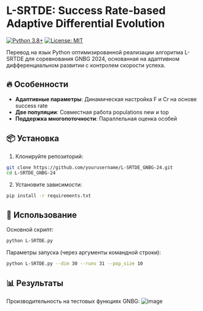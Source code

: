 # L-SRTDE: Success Rate-based Adaptive Differential Evolution

[![Python 3.8+](https://img.shields.io/badge/python-3.8+-blue.svg)](https://www.python.org/downloads/)
[![License: MIT](https://img.shields.io/badge/License-MIT-yellow.svg)](https://opensource.org/licenses/MIT)

Перевод на язык Python оптимизированной реализации алгоритма L-SRTDE для соревнования GNBG 2024, основанная на адаптивном дифференциальном развитии с контролем скорости успеха.

## 🔥 Особенности

- **Адаптивные параметры**: Динамическая настройка F и Cr на основе success rate
- **Две популяции**: Совместная работа populations new и top
- **Поддержка многопоточности**: Параллельная оценка особей

## 📦 Установка

1. Клонируйте репозиторий:
```bash
git clone https://github.com/yourusername/L-SRTDE_GNBG-24.git
cd L-SRTDE_GNBG-24
```
2. Установите зависимости:
```bash
pip install -r requirements.txt
```

## 🚀 Использование

Основной скрипт:
```bash
python L-SRTDE.py
```
Параметры запуска (через аргументы командной строки):
```bash
python L-SRTDE.py --dim 30 --runs 31 --pop_size 10
```

## 📊 Результаты

Производительность на тестовых функциях GNBG:
![image](https://github.com/user-attachments/assets/f929ff5d-5311-4c3a-b0b4-d9d872300add)


